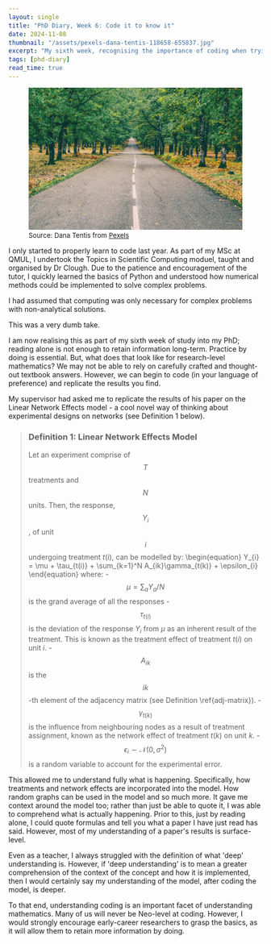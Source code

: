 ```yaml
---
layout: single
title: "PhD Diary, Week 6: Code it to know it"
date: 2024-11-08
thumbnail: "/assets/pexels-dana-tentis-118658-655837.jpg"
excerpt: "My sixth week, recognising the importance of coding when trying to learn mathematics,"
tags: [phd-diary]
read_time: true
---
```

<script src="https://polyfill.io/v3/polyfill.min.js?features=es6"></script>
<script id="MathJax-script" async src="https://cdn.jsdelivr.net/npm/mathjax@3/es5/tex-mml-chtml.js"></script>
<script type="text/javascript" async
  src="https://cdnjs.cloudflare.com/ajax/libs/mathjax/2.7.7/MathJax.js?config=TeX-MML-AM_CHTML">
</script>
<figure>
  <img src="/assets/pexels-dana-tentis-118658-655837.jpg" alt="Road in the middle of a forest.
" title="Road in the middle of a forest." style="width=100%;">
  <figcaption style="font-size: small;">Source: Dana Tentis from <a href = "https://www.pexels.com/photo/highway-in-the-middle-of-forest-655837/">Pexels</a></figcaption></figure>

I only started to properly learn to code last year. As part of my MSc at QMUL, I undertook the Topics in Scientific Computing moduel, taught and organised by Dr Clough. Due to the patience and encouragement of the tutor, I quickly learned the basics of Python and understood how numerical methods could be implemented to solve complex problems.

I had assumed that computing was only necessary for complex problems with non-analytical solutions. 

This was a very dumb take. 

I am now realising this as part of my sixth week of study into my PhD; reading alone is not enough to retain information long-term. Practice by doing is essential. But, what does that look like for research-level mathematics? We may not be able to rely on carefully crafted and thought-out textbook answers. However, we can begin to code (in your language of preference) and replicate the results you find. 

My supervisor had asked me to replicate the results of his paper on the Linear Network Effects model - a cool novel way of thinking about experimental designs on networks (see Definition 1 below).

> ### Definition 1: Linear Network Effects Model
>Let an experiment comprise of $$T$$ treatments and $$N$$  units. Then, the response, $$Y_{i}$$, of unit $$i$$  undergoing treatment $t(i)$, can be modelled by:
		\begin{equation}
			Y_{i} = \mu + \tau_{t(i)} + \sum_{k=1}^N A_{ik}\gamma_{t(k)} + \epsilon_{i}
		\end{equation}
		where:
			- $$\mu = \sum_{a}Y_{a}/{N}$$ is the grand average of all the responses
			- $$\tau_{t(i)}$$ is the deviation of the response $Y_i$ from $\mu$ as an inherent result of the treatment. This is known as the treatment effect of treatment $t(i)$ on unit $i$.
			- $$A_{ik}$$ is the $$ik$$-th element of the adjacency matrix (see Definition \ref{adj-matrix}).
			- $$\gamma_{t(k)}$$ is the influence from neighbouring nodes as a result of treatment assignment, known as the network effect of treatment $t(k)$ on unit $k$. 
			- $$\epsilon_{i}\sim \mathcal{N}(0, \sigma^2)$$ is a random variable to account for the experimental error.

This allowed me to understand fully what is happening. Specifically, how treatments and network effects are incorporated into the model. How random graphs can be used in the model and so much more. It gave me context around the model too; rather than just be able to quote it, I was able to comprehend what is actually happening. Prior to this, just by reading alone, I could quote formulas and tell you what a paper I have just read has said. However, most of my understanding of a paper's results is surface-level.

Even as a teacher, I always struggled with the definition of what 'deep' understanding is. However, if 'deep understanding' is to mean a greater comprehension of the context of the concept and how it is implemented, then I would certainly say my understanding of the model, after coding the model, is deeper. 

To that end, understanding coding is an important facet of understanding mathematics. Many of us will never be Neo-level at coding. However, I would strongly encourage early-career researchers to grasp the basics, as it will allow them to retain more information by doing.
